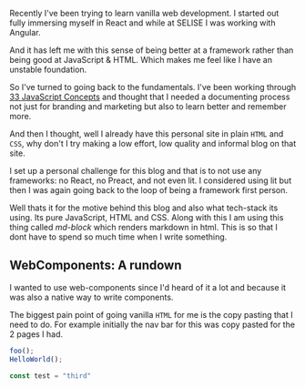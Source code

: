 Recently I've been trying to learn vanilla web development. I started out fully immersing myself in React and while at SELISE I was working with Angular.

And it has left me with this sense of being better at a framework rather than being good at JavaScript & HTML. Which makes me feel like I have an unstable foundation.

So I've turned to going back to the fundamentals. I've been working through [33 JavaScript Concepts](https://github.com/leonardomso/33-js-concepts) and thought that I needed a documenting process not just for branding and marketing but also to learn better and remember more.

And then I thought, well I already have this personal site in plain `HTML` and `CSS`, why don't I try making a low effort, low quality and informal blog on that site.

I set up a personal challenge for this blog and that is to not use any frameworks: no React, no Preact, and not even lit. I considered using lit but then I was again going back to the loop of being a framework first person.

Well thats it for the motive behind this blog and also what tech-stack its using. Its pure JavaScript, HTML and CSS. Along with this I am using this thing called *md-block* which renders markdown in html. This is so that I dont have to spend so much time when I write something.

## WebComponents: A rundown

I wanted to use web-components since I'd heard of it a lot and because it was also a native way to write components.

The biggest pain point of going vanilla `HTML` for me is the copy pasting that I need to do. For example initially the nav bar for this was copy pasted for the 2 pages I had. 

```js
foo();
HelloWorld();

const test = "third"
```